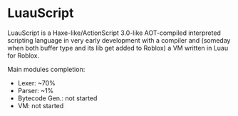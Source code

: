 # LuauScript

LuauScript is a Haxe-like/ActionScript 3.0-like AOT-compiled interpreted scripting language in very early development with a compiler and (someday when both buffer type and its lib get added to Roblox) a VM written in Luau for Roblox.

Main modules completion:

- Lexer: ~70%
- Parser: ~1%
- Bytecode Gen.: not started
- VM: not started
